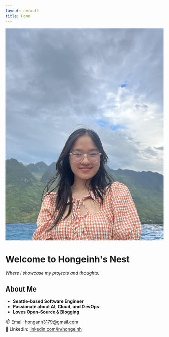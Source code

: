 ```yaml
---
layout: default
title: Home
---
```


<img src="images/avatar.jpg" alt="avatar" class="avatar">

# Welcome to Hongeinh's Nest
_Where I showcase my projects and thoughts._

## About Me
- **Seattle-based Software Engineer**
- **Passionate about AI, Cloud, and DevOps**
- **Loves Open-Source & Blogging**

📫 Email: [honganh3179@gmail.com](mailto:honganh3179@gmail.com)  
🔗 LinkedIn: [linkedin.com/in/hongeinh](https://linkedin.com/in/hongeinh)  
